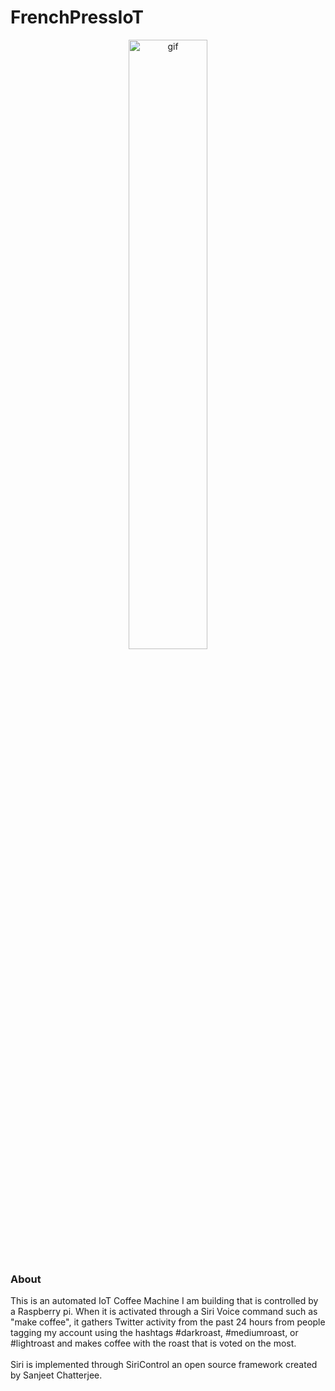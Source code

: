 # FrenchPressIoT

<p align="center">
<img src="static/images/OLEDScreen.png" width="50%" alt="gif">
</p>

### About
This is an automated IoT Coffee Machine I am building that is controlled by a Raspberry pi. When it is activated through a Siri Voice command such as "make coffee", it gathers Twitter activity from the past 24 hours from people tagging my account using the hashtags #darkroast, #mediumroast, or #lightroast and makes coffee with the roast that is voted on the most.
<br>
<br>
Siri is implemented through SiriControl an open source framework created by Sanjeet Chatterjee.

